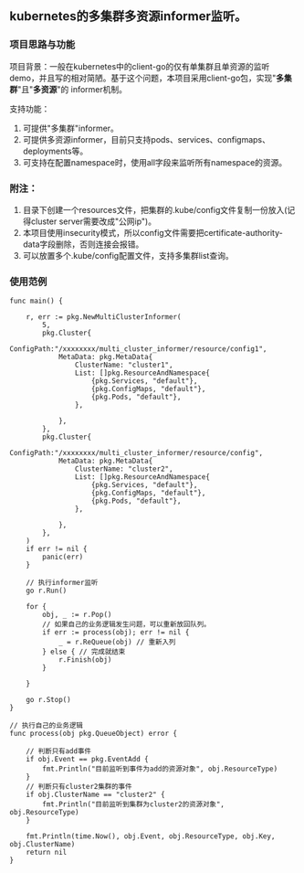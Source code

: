 ## kubernetes的多集群多资源informer监听。

### 项目思路与功能
项目背景：一般在kubernetes中的client-go的仅有单集群且单资源的监听demo，并且写的相对简陋。基于这个问题，本项目采用client-go包，实现"**多集群**"且"**多资源**"的
informer机制。

支持功能：
1. 可提供"多集群"informer。
2. 可提供多资源informer，目前只支持pods、services、configmaps、deployments等。
3. 可支持在配置namespace时，使用all字段来监听所有namespace的资源。

### 附注：
1. 目录下创建一个resources文件，把集群的.kube/config文件复制一份放入(记得cluster server需要改成"公网ip")。
2. 本项目使用insecurity模式，所以config文件需要把certificate-authority-data字段删除，否则连接会报错。
3. 可以放置多个.kube/config配置文件，支持多集群list查询。

### 使用范例
```
func main() {

	r, err := pkg.NewMultiClusterInformer(
		5,
		pkg.Cluster{
			ConfigPath:"/xxxxxxxx/multi_cluster_informer/resource/config1",
			MetaData: pkg.MetaData{
				ClusterName: "cluster1",
				List: []pkg.ResourceAndNamespace{
					{pkg.Services, "default"},
					{pkg.ConfigMaps, "default"},
					{pkg.Pods, "default"},
				},

			},
		},
		pkg.Cluster{
			ConfigPath:"/xxxxxxxx/multi_cluster_informer/resource/config",
			MetaData: pkg.MetaData{
				ClusterName: "cluster2",
				List: []pkg.ResourceAndNamespace{
					{pkg.Services, "default"},
					{pkg.ConfigMaps, "default"},
					{pkg.Pods, "default"},
				},

			},
		},
	)
	if err != nil {
		panic(err)
	}

	// 执行informer监听
	go r.Run()

	for {
		obj, _ := r.Pop()
		// 如果自己的业务逻辑发生问题，可以重新放回队列。
		if err := process(obj); err != nil {
			_ = r.ReQueue(obj) // 重新入列
		} else { // 完成就结束
			r.Finish(obj)
		}

	}

	go r.Stop()
}

// 执行自己的业务逻辑
func process(obj pkg.QueueObject) error {

	// 判断只有add事件
	if obj.Event == pkg.EventAdd {
		fmt.Println("目前监听到事件为add的资源对象", obj.ResourceType)
	}
	// 判断只有cluster2集群的事件
	if obj.ClusterName == "cluster2" {
		fmt.Println("目前监听到集群为cluster2的资源对象", obj.ResourceType)
	}

	fmt.Println(time.Now(), obj.Event, obj.ResourceType, obj.Key, obj.ClusterName)
	return nil
}
```